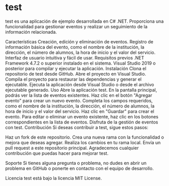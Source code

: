 # test

test es una aplicación de ejemplo desarrollada en C# .NET. Proporciona una funcionalidad para gestionar eventos y realizar un seguimiento de la información relacionada.

Características
Creación, edición y eliminación de eventos.
Registro de información básica del evento, como el nombre de la institución, la dirección, el número de alumnos, la hora de inicio y el valor del servicio.
Interfaz de usuario intuitiva y fácil de usar.
Requisitos previos
.NET Framework 4.7.2 o superior instalado en el sistema.
Visual Studio 2019 o posterior para compilar y ejecutar la aplicación.
Instalación
Clona el repositorio de test desde GitHub.
Abre el proyecto en Visual Studio.
Compila el proyecto para restaurar las dependencias y generar el ejecutable.
Ejecuta la aplicación desde Visual Studio o desde el archivo ejecutable generado.
Uso
Abre la aplicación test.
En la pantalla principal, podrás ver la lista de eventos existentes.
Haz clic en el botón "Agregar evento" para crear un nuevo evento.
Completa los campos requeridos, como el nombre de la institución, la dirección, el número de alumnos, la hora de inicio y el valor del servicio.
Haz clic en "Guardar" para crear el evento.
Para editar o eliminar un evento existente, haz clic en los botones correspondientes en la lista de eventos.
Disfruta de la gestión de eventos con test.
Contribución
Si deseas contribuir a test, sigue estos pasos:

Haz un fork de este repositorio.
Crea una nueva rama con la funcionalidad o mejora que deseas agregar.
Realiza los cambios en tu rama local.
Envía un pull request a este repositorio principal.
Agradecemos cualquier contribución que puedas hacer para mejorar test.

Soporte
Si tienes alguna pregunta o problema, no dudes en abrir un problema en GitHub o ponerte en contacto con el equipo de desarrollo.

Licencia
test está bajo la licencia MIT License.
